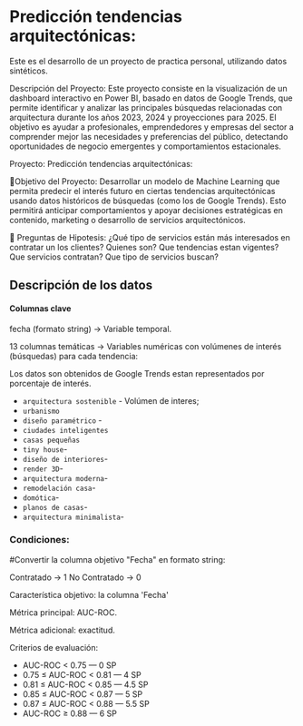 # Predicción tendencias arquitectónicas:

Este es el desarrollo de un proyecto de practica personal, utilizando datos sintéticos.

Descripción del Proyecto:
Este proyecto consiste en la visualización de un dashboard interactivo en Power BI, basado en datos de Google Trends, que permite identificar y analizar las principales búsquedas relacionadas con arquitectura durante los años 2023, 2024 y proyecciones para 2025. El objetivo es ayudar a profesionales, emprendedores y empresas del sector a comprender mejor las necesidades y preferencias del público, detectando oportunidades de negocio emergentes y comportamientos estacionales.

Proyecto: Predicción tendencias arquitectónicas:

🎯Objetivo del Proyecto: Desarrollar un modelo de Machine Learning que permita predecir el interés futuro en ciertas tendencias arquitectónicas usando datos históricos de búsquedas (como los de Google Trends). Esto permitirá anticipar comportamientos y apoyar decisiones estratégicas en contenido, marketing o desarrollo de servicios arquitectónicos.

🧠 Preguntas de Hipotesis: ¿Qué tipo de servicios están más interesados en contratar un los clientes? Quienes son? Que tendencias estan vigentes? Que servicios contratan? Que tipo de servicios buscan?

##  Descripción de los datos

#### Columnas clave
fecha (formato string) → Variable temporal.

13 columnas temáticas → Variables numéricas con volúmenes de interés (búsquedas) para cada tendencia:

Los datos son obtenidos de Google Trends estan representados por porcentaje de interés. 
- `arquitectura sostenible` - Volúmen de interes;
- `urbanismo`
- `diseño paramétrico` - 
- `ciudades inteligentes` 
- `casas pequeñas` 
- `tiny house`- 
- `diseño de interiores`- 
- `render 3D`- 
- `arquitectura moderna`- 
- `remodelación casa`- 
- `domótica`- 
- `planos de casas`- 
- `arquitectura minimalista`- 

### Condiciones:
#Convertir la columna objetivo "Fecha" en formato string:

Contratado → 1
No Contratado → 0

Característica objetivo: la columna 'Fecha'

Métrica principal: AUC-ROC.

Métrica adicional: exactitud.

Criterios de evaluación:

- AUC-ROC < 0.75 — 0 SP
- 0.75 ≤ AUC-ROC < 0.81 — 4 SP
- 0.81 ≤ AUC-ROC < 0.85 — 4.5 SP
- 0.85 ≤ AUC-ROC < 0.87 — 5 SP
- 0.87 ≤ AUC-ROC < 0.88 — 5.5 SP
- AUC-ROC ≥ 0.88 — 6 SP